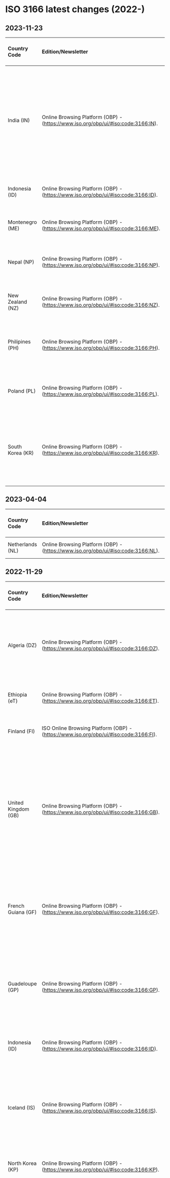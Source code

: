 # ISO 3166 latest changes (2022-)

## 2023-11-23
| Country Code | Edition/Newsletter | Date Issued | Code/Subdivision Change | Description of Change in Newsletter |   
|:-------------------|:------------|-----------------------------------:|------------------------:|-------------:|
| India (IN)   | Online Browsing Platform (OBP) - (https://www.iso.org/obp/ui/#iso:code:3166:IN).    | 2023-11-23  |   | Change of subdivision code from IN-OR to IN-OD, from IN-CT to IN-CG, from IN-TG to IN-TS, from IN-UT to IN-UK; Deletion of the asterisk from IN-JH; Update Code Source. | 
| Indonesia (ID)   | Online Browsing Platform (OBP) - (https://www.iso.org/obp/ui/#iso:code:3166:ID).    | 2023-11-23  |   | Addition of province ID-PD; Update List Source. | 
| Montenegro (ME)   | Online Browsing Platform (OBP) - (https://www.iso.org/obp/ui/#iso:code:3166:ME).    | 2023-11-23  |   | Addition of municipality ME-25; Update List Source. | 
| Nepal (NP)   | Online Browsing Platform (OBP) - (https://www.iso.org/obp/ui/#iso:code:3166:NP).    | 2023-11-23  |   | Change of subdivision name of NP-P1; Update List Source. | 
| New Zealand (NZ)   | Online Browsing Platform (OBP) - (https://www.iso.org/obp/ui/#iso:code:3166:NZ).    | 2023-11-23  |   | Deletion of the space before the dash of NZ-AUK in mri. | 
| Philipines (PH)   | Online Browsing Platform (OBP) - (https://www.iso.org/obp/ui/#iso:code:3166:PH).    | 2023-11-23  |   | Deletion of province PH-MAG; Addition of province PH-MGN, PH-MGS. | 
| Poland (PL)   | Online Browsing Platform (OBP) - (https://www.iso.org/obp/ui/#iso:code:3166:PL).    | 2023-11-23  |   | Change of spelling of PL-04, PL-28; Update Code Source and List Source. | 
| South Korea (KR)   | Online Browsing Platform (OBP) - (https://www.iso.org/obp/ui/#iso:code:3166:KR).    | 2023-11-23  |   | Change of category name from province to special self-governing province for KR-42; Update List Source. | 


## 2023-04-04

| Country Code | Edition/Newsletter | Date Issued | Code/Subdivision Change | Description of Change in Newsletter |   
|:-------------------|:------------|------------------------------------:|------------------------:|-------------:|
| Netherlands (NL)   | Online Browsing Platform (OBP) - (https://www.iso.org/obp/ui/#iso:code:3166:NL).   | 2023-04-04  |    | Change of the short name. | 


## 2022-11-29

| Country Code | Edition/Newsletter | Date Issued | Code/Subdivision Change | Description of Change in Newsletter |   
|:-------------------|:------------|-----------------------------------:|------------------------:|-------------:|
| Algeria (DZ)   | Online Browsing Platform (OBP) - (https://www.iso.org/obp/ui/#iso:code:3166:DZ).    | 2022-11-29  |   | Addition of province DZ-49, DZ-50, DZ-51, DZ-52, DZ-53, DZ-54, DZ-55, DZ-56, DZ-57, DZ-58; Update list source. | 
| Ethiopia (eT)   | Online Browsing Platform (OBP) - (https://www.iso.org/obp/ui/#iso:code:3166:ET).    | 2022-11-29  | Subdivisions added: ET-SW Southwest Ethiopia Peoples.  | Addition of regional state ET-SW; Update List Source. | 
| Finland (FI)   | ISO Online Browsing Platform (OBP) - (https://www.iso.org/obp/ui/#iso:code:3166:FI).    | 2022-11-29  | Name change: Satakunda -> Satakunta.  | Change of spelling of FI-17; Update List Source. | 
| United Kingdom (GB)   | Online Browsing Platform (OBP) - (https://www.iso.org/obp/ui/#iso:code:3166:GB).    | 2022-11-29  |  | Deletion of two-tier county GB-NTH; Addition of unitary authority GB-NNH, GB-WNH; Change of category name from two-tier county to unitary authority for GB-BKM; Update List Source. | 
| French Guiana (GF)   | Online Browsing Platform (OBP) - (https://www.iso.org/obp/ui/#iso:code:3166:GF).    | 2022-11-29  |  | Modification of remark part 2 (no subdivisions relevant for this standard. Included also as subdivision of France (FR-973)). | 
| Guadeloupe (GP)  | Online Browsing Platform (OBP) - (https://www.iso.org/obp/ui/#iso:code:3166:GP).    | 2022-11-29  |  | Modification of remark part 2 (no subdivisions relevant for this standard. Included also as subdivision of France (FR-971)). | 
| Indonesia (ID)  | Online Browsing Platform (OBP) - (https://www.iso.org/obp/ui/#iso:code:3166:ID).    | 2022-11-29  |  | Addition of provinces ID-PE, ID-PS and ID-PT; Update List Source. | 
| Iceland (IS)  | Online Browsing Platform (OBP) - (https://www.iso.org/obp/ui/#iso:code:3166:IS).    | 2022-11-29  |  | Deletion of municipality IS-AKH, IS-BLO, IS-HEL, IS-HUT, IS-SBH, IS-SKU, IS-SSF; Addition of municipality IS-HUG, IS-SKR. | 
| North Korea (KP)  | Online Browsing Platform (OBP) - (https://www.iso.org/obp/ui/#iso:code:3166:KP).    | 2022-11-29  |  | Addition of metropolitan city KP-15; Update List Source. | 
| Kazakhstan (KZ)  | Online Browsing Platform (OBP) - (https://www.iso.org/obp/ui/#iso:code:3166:KZ).    | 2022-11-29  | Codes changed: KZ-ALA -> KZ-75 KZ-AST -> KZ-71 KZ-SHY -> KZ-79 KZ-ALM -> KZ-19 KZ-AKM -> KZ-11 KZ-AKT -> KZ-15 KZ-ATY -> KZ-23 KZ-VOS -> KZ-63 KZ-MAN -> KZ-47 KZ-SEV -> KZ-59 KZ-YUZ -> KZ-61 KZ-PAV -> KZ-55 KZ-KAR -> KZ-35 KZ-KUS -> KZ-39 KZ-KZY -> KZ-43 KZ-ZAP -> KZ-27 KZ-ZHA -> KZ-31 Subdivisions added: KZ-10, KZ-33, and KZ-62 Name change: KZ-71 Nur-Sultan -> Astana. | Change of subdivision code from KZ-ALA to KZ-75, KZ-AST to KZ-71, KZ-SHY to KZ-79, KZ-ALM to KZ-19, KZ-AKM to KZ-11, KZ-AKT to KZ-15, KZ-ATY to KZ-23, KZ-VOS to KZ-63, KZ-MAN to KZ-47, KZ-SEV to KZ-59, KZ-YUZ to KZ-61, KZ-PAV to KZ-55, KZ-KAR to KZ-35, KZ-KUS to KZ-39, KZ-KZY to KZ-43, KZ-ZAP to KZ-27, KZ-ZHA to KZ-31; Addition of region KZ-10, KZ-33, KZ-62; Change of subdivision name for KZ-71 in kaz and rus; Update List Source; Update Code Source. | 
| Martinique (MQ)  | Online Browsing Platform (OBP) - (https://www.iso.org/obp/ui/#iso:code:3166:MQ).    | 2022-11-29  |  | Modification of remark part 2 (no subdivisions relevant for this standard. Included also as subdivision of France (FR-972)). | 
| Mexico (MX)  | Online Browsing Platform (OBP) - (https://www.iso.org/obp/ui/#iso:code:3166:MX).    | 2022-11-29  |  | Change of subdivision category from federal district to federal entity; Update List Source. | 
| Nepal (NP)  | Online Browsing Platform (OBP) - (https://www.iso.org/obp/ui/#iso:code:3166:NP).    | 2022-11-29  |  | Deletion of development regions NP-1, NP-2, NP-3, NP-4, NP-5; Change of subdivision name of NP-P4, NP-P6 in nep; Change of subdivision name of NP-P2, NP-P7 in eng and nep; Change of subdivision name of NP-P3 in eng; Addition of location variation for NP-2 in eng and nep; Modification of local variation for NP-P7 in eng and nep; Deletion of zones NP-BA, NP-BH, NP-DH, NP-GA, NP-JA, NP-KA, NP-KO, NP-LU, NP-MA, NP-ME, NP-NA, NP-RA, NP-SA, NP-SE: Update List Source; Modification of remark part 2 (in September 2015 Nepal created a new federal structure consisting of seven numbered provinces. Six of these provinces have now been named. The remaining province is identified by number only. These provinces have replaced the zones and development regions). | 
| New Zealand (NZ)  | Online Browsing Platform (OBP) - (https://www.iso.org/obp/ui/#iso:code:3166:NZ).    | 2022-11-29  | (TBD). | Change of subdivision name of NZ-AUK, NZ-BOP, NZ-STL, NZ-GIS, NZ-HKB, NZ-NTL, NZ-WTC in mri; Change of subdivision name of NZ-WGN, NZ-MWT in eng and mri; Addition of subdivision name for NZ-WKO in eng; Addition of subdivision name for NZ-TAS in mri; Update List Source. | 
| Panama (PA)  | Online Browsing Platform (OBP) - (https://www.iso.org/obp/ui/#iso:code:3166:PA).    | 2022-11-29  |  | Change of spelling of subdivision name of PA-NB; Update List Source. | 
| Reunion (RE)  | Online Browsing Platform (OBP) - (https://www.iso.org/obp/ui/#iso:code:3166:RE).    | 2022-11-29  |  | Modification of remark part 2 (no subdivisions relevant for this standard. Included also as subdivision of France (FR-974)). | 
| Slovenia (SI)  | Online Browsing Platform (OBP) - (https://www.iso.org/obp/ui/#iso:code:3166:SI).    | 2022-11-29  |  | Change of spelling of SI-044, SI-197; Addition of category urban municipality; Change of category name from municipality to urban municipality for SI-011, SI-050, SI-052, SI-054, SI-061, SI-070, SI-080, SI-084, SI-085, SI-096, SI-112, SI-133; Update List Source. | 
| Mayotte (YT)  | Online Browsing Platform (OBP) - (https://www.iso.org/obp/ui/#iso:code:3166:YT).    | 2022-11-29  |  | Modification of remark part 2 (no subdivisions relevant for this standard. Included also as subdivision of France (FR-976)). | 

## 2022-11-21
| Country Code | Edition/Newsletter | Date Issued | Code/Subdivision Change | Description of Change in Newsletter |   
|:-------------------|:------------|-----------------------------------:|------------------------:|-------------:|
| Iceland (IS)  | Online Browsing Platform (OBP) - (https://www.iso.org/obp/ui/#iso:code:3166:IS).    | 2022-11-21  |  | Change of the full name. | 

## 2022-09-02

| Country Code | Edition/Newsletter | Date Issued | Code/Subdivision Change | Description of Change in Newsletter |   
|:-------------------|:------------|-----------------------------------:|------------------------:|-------------:|
| Côte d'Ivoire (CI)  | Online Browsing Platform (OBP) - (https://www.iso.org/obp/ui/#iso:code:3166:CI).    | 2022-09-02  |  | Correction of the French full name. | 

## 2022-07-11
| Country Code | Edition/Newsletter | Date Issued | Code/Subdivision Change | Description of Change in Newsletter |   
|:-------------------|:------------|-----------------------------------:|------------------------:|-------------:|
| Turkey (TR) | Online Browsing Platform (OBP) - (https://www.iso.org/obp/ui/#iso:code:3166:TR).    | 2022-07-11  |  | Change of the short and full name. | 

## 2022-03-03

| Country Code | Edition/Newsletter | Date Issued | Code/Subdivision Change | Description of Change in Newsletter |   
|:-------------------|:------------|-----------------------------------:|------------------------:|-------------:|
| Iraq (IQ)  | Online Browsing Platform (OBP) - (https://www.iso.org/obp/ui/#iso:code:3166:IQ).    | 2022-03-03  |  | Correction of parent subdivision of GB-PEM. | 
| United Kingdom (GB)  | Online Browsing Platform (OBP) - (https://www.iso.org/obp/ui/#iso:code:3166:GB).    | 2022-03-03  |  | Addition of category region in eng, fra, ara, kur; Addition of region IQ-KR; Assign parent subdivision to IQ-AR, IQ-DA, IQ-SU; Update List and Code Source. | 